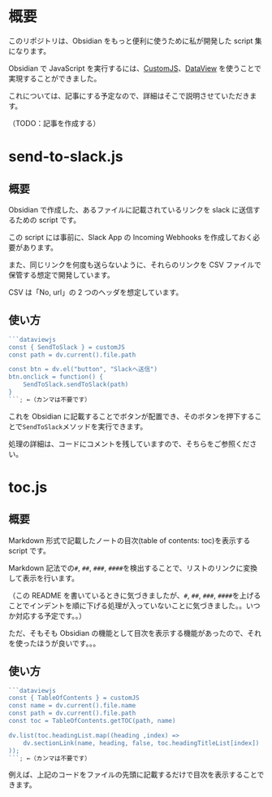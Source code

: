 ﻿# 概要

このリポジトリは、Obsidian をもっと便利に使うために私が開発した script 集になります。

Obsidian で JavaScript を実行するには、[CustomJS](https://github.com/saml-dev/obsidian-custom-js)、[DataView](https://github.com/blacksmithgu/obsidian-dataview) を使うことで実現することができました。

これについては、記事にする予定なので、詳細はそこで説明させていただきます。

（TODO：記事を作成する）

# send-to-slack.js

## 概要

Obsidian で作成した、あるファイルに記載されているリンクを slack に送信するための script です。

この script には事前に、Slack App の Incoming Webhooks を作成しておく必要があります。

また、同じリンクを何度も送らないように、それらのリンクを CSV ファイルで保管する想定で開発しています。

CSV は「No, url」の 2 つのヘッダを想定しています。

## 使い方

````javascript
```dataviewjs
const { SendToSlack } = customJS
const path = dv.current().file.path

const btn = dv.el("button", "Slackへ送信")
btn.onclick = function() {
	SendToSlack.sendToSlack(path)
}
```; ←（カンマは不要です）
````

これを Obsidian に記載することでボタンが配置でき、そのボタンを押下することで`SendToSlack`メソッドを実行できます。

処理の詳細は、コードにコメントを残していますので、そちらをご参照ください。

# toc.js

## 概要

Markdown 形式で記載したノートの目次(table of contents: toc)を表示する script です。

Markdown 記法での`#`, `##`, `###`, `####`を検出することで、リストのリンクに変換して表示を行います。

（この README を書いているときに気づきましたが、`#`, `##`, `###`, `####`を上げることでインデントを順に下げる処理が入っていないことに気づきました。。いつか対応する予定です。。）

ただ、そもそも Obsidian の機能として目次を表示する機能があったので、それを使ったほうが良いです。。。

## 使い方

````javascript
```dataviewjs
const { TableOfContents } = customJS
const name = dv.current().file.name
const path = dv.current().file.path
const toc = TableOfContents.getTOC(path, name)

dv.list(toc.headingList.map((heading ,index) =>
    dv.sectionLink(name, heading, false, toc.headingTitleList[index])
));
```; ←（カンマは不要です）
````

例えば、上記のコードをファイルの先頭に記載するだけで目次を表示することできます。
